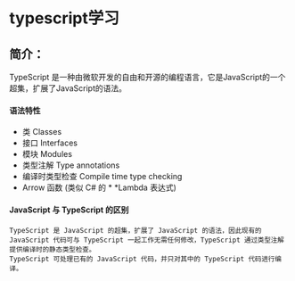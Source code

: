 # typescript学习

## 简介：
TypeScript 是一种由微软开发的自由和开源的编程语言，它是JavaScript的一个超集，扩展了JavaScript的语法。

#### 语法特性

* 类 Classes
* 接口 Interfaces
* 模块 Modules
* 类型注解 Type annotations
* 编译时类型检查 Compile time type checking
* Arrow 函数 (类似 C# 的 * *Lambda 表达式)

#### JavaScript 与 TypeScript 的区别


    TypeScript 是 JavaScript 的超集，扩展了 JavaScript 的语法，因此现有的 JavaScript 代码可与 TypeScript 一起工作无需任何修改，TypeScript 通过类型注解提供编译时的静态类型检查。
    TypeScript 可处理已有的 JavaScript 代码，并只对其中的 TypeScript 代码进行编译。



